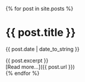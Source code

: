 ---
---

{% for post in site.posts %}
<div>
<div>
  <h1>{{ post.title }}</h1>
  <p><time>{{ post.date | date_to_string }}</time></p>
</div>
<div>
  {{ post.excerpt }}
</div>
  <div markdown="1">
    [Read more...]({{ post.url }})
  </div>
</div>
{% endfor %}
